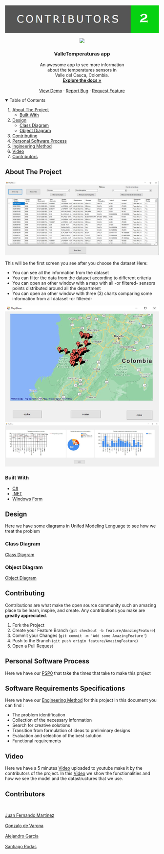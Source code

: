 <!--
*** Tamplate take from 
*** https://github.com/othneildrew/Best-README-Template
-->

[![Contributors](https://github.com/SebasBarrera/valle-temperatures/blob/master/images/contributorsShield.jpeg?raw=true "Principal Screen")][contributors-url]



<p align="center">
  <a href="https://icons8.com/icon/33453/mapas-de-google">
    <img src="https://img.icons8.com/ios/100/000000/google-maps.png"/>
  </a>

  <h3 align="center">ValleTemperaturas app</h3>

  <p align="center">
    An awesome app to see more information <br />about the temperatures sensors in<br />Valle del Cauca, Colombia.
    <br />
    <a href="https://github.com/SebasBarrera/valle-temperatures"><strong>Explore the docs »</strong></a>
    <br />
    <br />
    <a href="https://youtu.be/JI9GTY5BCJA">View Demo</a>
    ·
    <a href="https://wa.me/573214650140">Report Bug</a>
    ·
    <a href="https://github.com/SebasBarrera/valle-temperatures/issues">Request Feature</a>
  </p>
</p>

<details open="open">
  <summary>Table of Contents</summary>
  <ol>
    <li>
      <a href="#about-the-project">About The Project</a>
      <ul>
        <li><a href="#built-with">Built With</a></li>
      </ul>
    </li>
    <li>
      <a href="#design">Design</a>
      <ul>
        <li><a href="#class-diagram">Class Diagram</a></li>
        <li><a href="#object-diagram">Object Diagram</a></li>
      </ul>
    </li>
    <li><a href="#contributing">Contributing</a></li>
    <li><a href="#personal-software-process">Personal Software Process</a></li>
    <li><a href="#ingineering-method">Ingineering Method</a></li>
    <li><a href="#video">Video</a></li>
    <li><a href="#contributors">Contributors</a></li>
  </ol>
</details>

## About The Project

![Principal Screen](https://github.com/SebasBarrera/valle-temperatures/blob/master/images/tableview.jpeg?raw=true "Principal Screen")

This will be the first screen you see after you choose the dataset
Here: 
* You can see all the information from the dataset
* You can filter the data from the dataset according to different criteria
* You can open an other window with a map with all -or filtered- sensors points distributed around all the department
* You can open an other window with three (3) charts comparing some information from all dataset -or filtered-

![Map Screen](https://github.com/SebasBarrera/valle-temperatures/blob/master/images/map.jpeg?raw=true "Map Screen")
![Chart Screen](https://github.com/SebasBarrera/valle-temperatures/blob/master/images/chart.jpeg?raw=true "Chart Screen")

### Built With

* [C#](https://docs.microsoft.com/en-us/dotnet/csharp/)
* [.NET](https://docs.microsoft.com/en-us/dotnet/)
* [Windows Form](https://docs.microsoft.com/es-es/dotnet/desktop/winforms/overview/?view=netdesktop-5.0)

## Design

Here we have some diagrams in Unifed Modeling Lenguage to see how we treat the problem

### Class Diagram

[Class Diagram](https://github.com/SebasBarrera/valle-temperatures/blob/master/docs/ValleTemperaturas_ClassDiagram.pdf)

### Object Diagram

[Object Diagram](https://github.com/SebasBarrera/valle-temperatures/blob/master/docs/ValleTemperatura_ObjectDiagram.pdf)

## Contributing

Contributions are what make the open source community such an amazing place to be learn, inspire, and create. Any contributions you make are **greatly appreciated**.

1. Fork the Project
2. Create your Feature Branch (`git checkout -b feature/AmazingFeature`)
3. Commit your Changes (`git commit -m 'Add some AmazingFeature'`)
4. Push to the Branch (`git push origin feature/AmazingFeature`)
5. Open a Pull Request

## Personal Software Process

Here we have our <a href="https://github.com/SebasBarrera/valle-temperatures/tree/master/psp">PSP0</a> that take the times that take to make this project

## Software Requirements Specifications

Here we have our <a href="https://github.com/SebasBarrera/valle-temperatures/blob/master/docs/RFS.docx">Engineering Method</a> for this project
In this document you can find :
* The problem identification
* Collection of the necessary information
* Search for creative solutions
* Transition from formulation of ideas to preliminary designs
* Evaluation and selection of the best solution
* Functional requirements

## Video

Here we have a 5 minutes <a href="https://youtu.be/JI9GTY5BCJA">Video</a> uploaded to youtube make it by the contributors of the project.
In this <a href="https://youtu.be/JI9GTY5BCJA">Video</a> we show the functionalities and how we see the model and the datastructures that we use.

## Contributors 
<br />
  <p align="left">
    <a href="https://github.com/JuanF2019">Juan Fernando Martinez</a>
    <br /> <br />
    <a href="https://github.com/gonzalodevarona">Gonzalo de Varona</a>
    <br /> <br />
    <a href="https://github.com/AleGarQ">Alejandro Garcia</a>
    <br /> <br />
    <a href="https://github.com/SantiRodas">Santiago Rodas</a>
  </p>
<br />

[contributors-url]: https://github.com/SebasBarrera/valle-temperatures/graphs/contributors
